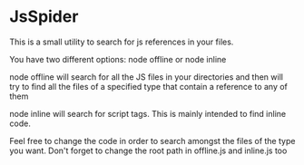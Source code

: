 # JsSpider

This is a small utility to search for js references in your files.

You have two different options:
node offline
or 
node inline

node offline will search for all the JS files in your directories and then will try to find all the files of a specified type that contain a reference to any of them

node inline will search for script tags. This is mainly intended to find inline code.

Feel free to change the code in order to search amongst the files of the type you want.
Don't forget to change the root path in offline.js and inline.js too





